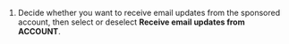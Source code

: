 1. Decide whether you want to receive email updates from the sponsored account, then select or deselect **Receive email updates from ACCOUNT**.
